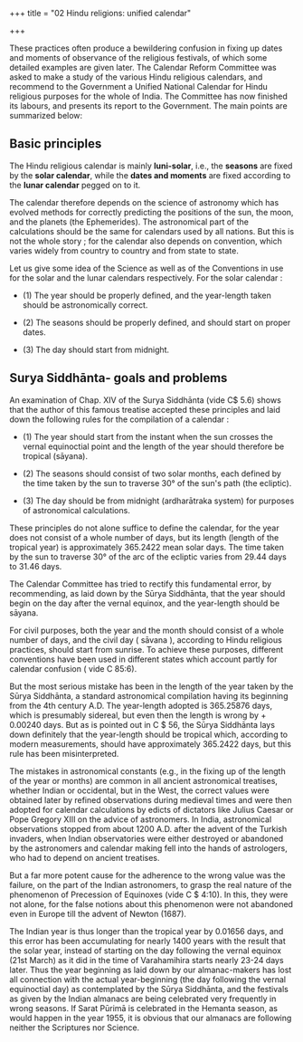+++
title = "02 Hindu religions: unified calendar"

+++

These practices often produce a bewildering confusion in fixing up dates and moments of observance of the religious festivals, of which some detailed examples are given later. The Calendar Reform Committee was asked to make a study of the various Hindu religious calendars, and recommend to the Government a Unified National Calendar for Hindu religious purposes for the whole of India. The Committee has now finished its labours, and presents its report to the Government. The main points are summarized below: 



## Basic principles

The Hindu religious calendar is mainly **luni-solar**, i.e., the **seasons** are fixed by the **solar calendar**, while the **dates and moments** are fixed according to the **lunar calendar** pegged on to it. 



The calendar therefore depends on the science of astronomy which has evolved methods for correctly predicting the positions of the sun, the moon, and the planets (the Ephemerides). The astronomical part of the calculations should be the same for calendars used by all nations. But this is not the whole story ; for the calendar also depends on convention, which varies widely from country to country and from state to state. 



Let us give some idea of the Science as well as of the Conventions in use for the solar and the lunar calendars respectively. For the solar calendar : 



- (1) The year should be properly defined, and the year-length taken should be astronomically correct. 

- (2) The seasons should be properly defined, and should start on proper dates. 

- (3) The day should start from midnight. 



## Surya Siddhānta- goals and problems

An examination of Chap. XIV of the Surya Siddhānta (vide C$ 5.6) shows that the author of this famous treatise accepted these principles and laid down the following rules for the compilation of a calendar : 



- (1) The year should start from the instant when the sun crosses the vernal equinoctial point and the length of the year should therefore be tropical (sāyana). 

- (2) The seasons should consist of two solar months, each defined by the time taken by the sun to traverse 30° of the sun's path (the ecliptic). 

- (3) The day should be from midnight (ardharātraka system) for purposes of astronomical calculations. 



These principles do not alone suffice to define the calendar, for the year does not consist of a whole number of days, but its length (length of the tropical year) is approximately 365.2422 mean solar days. The time taken by the sun to traverse 30° of the arc of the ecliptic varies from 29.44 days to 31.46 days. 



The Calendar Committee has tried to rectify this fundamental error, by recommending, as laid down by the Sūrya Siddhānta, that the year should begin on the day after the vernal equinox, and the year-length should be sāyana. 



For civil purposes, both the year and the month should consist of a whole number of days, and the civil day ( sāvana ), according to Hindu religious practices, should start from sunrise. To achieve these purposes, different conventions have been used in different states which account partly for calendar confusion ( vide C 85:6). 



But the most serious mistake has been in the length of the year taken by the Sūrya Siddhānta, a standard astronomical compilation having its beginning from the 4th century A.D. The year-length adopted is 365.25876 days, which is presumably sidereal, but even then the length is wrong by + 0.00240 days. But as is pointed out in C $ 56, the Sūrya Siddhānta lays down definitely that the year-length should be tropical which, according to modern measurements, should have approximately 365.2422 days, but this rule has been misinterpreted. 



The mistakes in astronomical constants (e.g., in the fixing up of the length of the year or months) are common in all ancient astronomical treatises, whether Indian or occidental, but in the West, the correct values were obtained later by refined observations during medieval times and were then adopted for calendar calculations by edicts of dictators like Julius Caesar or Pope Gregory XIII on the advice of astronomers. In India, astronomical observations stopped from about 1200 A.D. after the advent of the Turkish invaders, when Indian observatories were either destroyed or abandoned by the astronomers and calendar making fell into the hands of astrologers, who had to depend on ancient treatises. 



But a far more potent cause for the adherence to the wrong value was the failure, on the part of the Indian astronomers, to grasp the real nature of the phenomenon of Precession of Equinoxes (vide C $ 4:10). In this, they were not alone, for the false notions about this phenomenon were not abandoned even in Europe till the advent of Newton (1687). 



The Indian year is thus longer than the tropical year by 0.01656 days, and this error has been accumulating for nearly 1400 years with the result that the solar year, instead of starting on the day following the vernal equinox (21st March) as it did in the time of Varahamihira starts nearly 23-24 days later. Thus the year beginning as laid down by our almanac-makers has lost all connection with the actual year-beginning (the day following the vernal equinoctial day) as contemplated by the Sūrya Siddhānta, and the festivals as given by the Indian almanacs are being celebrated very frequently in wrong seasons. If Sarat Pūrimā is celebrated in the Hemanta season, as would happen in the year 1955, it is obvious that our almanacs are following neither the Scriptures nor Science. 


